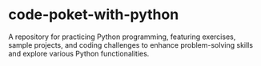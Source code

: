 # code-poket-with-python
A repository for practicing Python programming, featuring exercises, sample projects, and coding challenges to enhance problem-solving skills and explore various Python functionalities.
